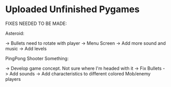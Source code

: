 # Uploaded Unfinished Pygames

FIXES NEEDED TO BE MADE:

Asteroid:

-> Bullets need to rotate with player
-> Menu Screen
-> Add more sound and music
-> Add levels

PingPong Shooter Something:

-> Develop game concept. Not sure where I'm headed with it
-> Fix Bullets
-> Add sounds
-> Add characteristics to different colored Mob/enemy players

